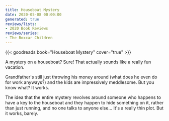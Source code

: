 ```yaml
---
title: Houseboat Mystery
date: 2020-05-08 00:00:00
generated: true
reviews/lists:
- 2020 Book Reviews
reviews/series:
- The Boxcar Children
---
```

{{< goodreads book="Houseboat Mystery" cover="true" >}}

A mystery on a houseboat? Sure! That actually sounds like a really fun vacation.  

Grandfather's still just throwing his money around (what does he even do for work anyways?) and the kids are impressively meddlesome. But you know what? It works.  

<!--more-->

The idea that the entire mystery revolves around someone who happens to have a key to the houseboat and they happen to hide something on it, rather than just running, and no one talks to anyone else... It's a really thin plot. But it works, barely.


